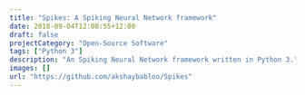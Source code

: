```yaml
---
title: "Spikes: A Spiking Neural Network framework"
date: 2018-09-04T12:08:55+12:00
draft: false
projectCategory: "Open-Source Software"
tags: ["Python 3"]
description: "An Spiking Neural Network framework written in Python 3."
images: []
url: "https://github.com/akshaybabloo/Spikes"
---
```

